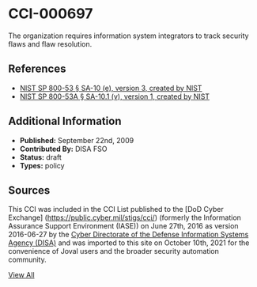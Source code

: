 # CCI-000697

The organization requires information system integrators to track security flaws and flaw resolution.

## References ##

* [NIST SP 800-53 § SA-10 (e), version 3, created by NIST](http://csrc.nist.gov/publications/PubsSPs.html)
* [NIST SP 800-53A § SA-10.1 (v), version 1, created by NIST](http://csrc.nist.gov/publications/PubsSPs.html)


## Additional Information ##

* **Published:** September 22nd, 2009
* **Contributed By:** DISA FSO
* **Status:** draft
* **Types:** policy

## Sources ##

This CCI was included in the CCI List published to the [DoD Cyber Exchange]
(https://public.cyber.mil/stigs/cci/) (formerly the Information Assurance Support Environment
(IASE)) on June 27th, 2016 as version 2016-06-27 by the [Cyber Directorate of the Defense 
Information Systems Agency (DISA)](https://public.cyber.mil/about-cyber/) and was imported to 
this site on October 10th, 2021 for the convenience of Joval users and the broader security automation community.

[View All](../README.md)
